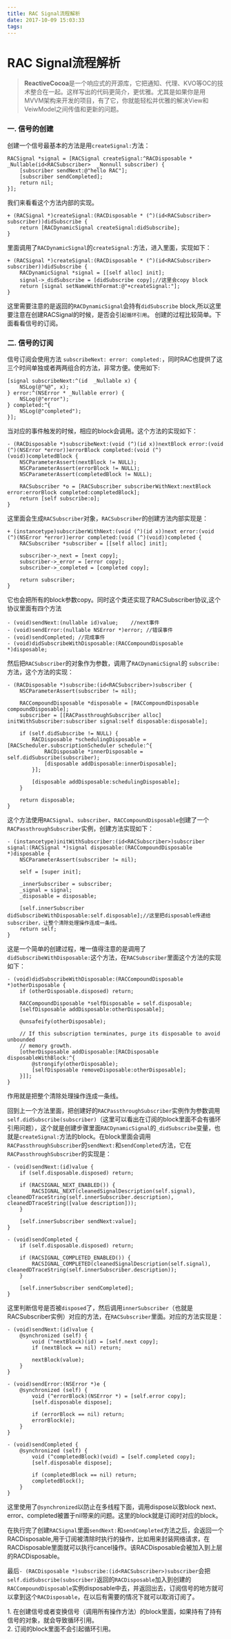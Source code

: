 ```yaml
---
title: RAC Signal流程解析
date: 2017-10-09 15:03:33
tags:
---
```


# RAC Signal流程解析
> **ReactiveCocoa**是一个响应式的开源库，它把通知、代理、KVO等OC的技术整合在一起。这样写出的代码更简介，更优雅。尤其是如果你是用MVVM架构来开发的项目，有了它，你就能轻松并优雅的解决View和VeiwModel之间传值和更新的问题。

### 一. 信号的创建
创建一个信号最基本的方法是用`createSignal:`方法：
```objc
RACSignal *signal = [RACSignal createSignal:^RACDisposable * _Nullable(id<RACSubscriber>  _Nonnull subscriber) {
    [subscriber sendNext:@"hello RAC"];
    [subscriber sendCompleted];
    return nil;
}];
```
我们来看看这个方法内部的实现。
```objc
+ (RACSignal *)createSignal:(RACDisposable * (^)(id<RACSubscriber> subscriber))didSubscribe {
	return [RACDynamicSignal createSignal:didSubscribe];
}
```
里面调用了`RACDynamicSignal`的`createSignal:`方法，进入里面，实现如下：
```objc
+ (RACSignal *)createSignal:(RACDisposable * (^)(id<RACSubscriber> subscriber))didSubscribe {
	RACDynamicSignal *signal = [[self alloc] init];
	signal->_didSubscribe = [didSubscribe copy];//这里会copy block
	return [signal setNameWithFormat:@"+createSignal:"];
}
```
这里需要注意的是返回的`RACDynamicSignal`会持有`didSubscribe` block,所以这里要注意在创建RACSignal的时候，是否会引`起循环引用`。
创建的过程比较简单。下面看看信号的订阅。

### 二. 信号的订阅
信号订阅会使用方法 `subscribeNext: error: completed:`，同时RAC也提供了这三个时间单独或者两两组合的方法，非常方便。使用如下:
```objc
[signal subscribeNext:^(id  _Nullable x) {
    NSLog(@"%@", x);
} error:^(NSError * _Nullable error) {
    NSLog(@"error");
} completed:^{
    NSLog(@"completed");
}];
```
当对应的事件触发的时候，相应的block会调用。这个方法的实现如下：

```objc
- (RACDisposable *)subscribeNext:(void (^)(id x))nextBlock error:(void (^)(NSError *error))errorBlock completed:(void (^)(void))completedBlock {
	NSCParameterAssert(nextBlock != NULL);
	NSCParameterAssert(errorBlock != NULL);
	NSCParameterAssert(completedBlock != NULL);
	
	RACSubscriber *o = [RACSubscriber subscriberWithNext:nextBlock error:errorBlock completed:completedBlock];
	return [self subscribe:o];
}
```
这里面会生成`RACSubscriber`对象，`RACSubscriber`的创建方法内部实现是：
```objc
+ (instancetype)subscriberWithNext:(void (^)(id x))next error:(void (^)(NSError *error))error completed:(void (^)(void))completed {
	RACSubscriber *subscriber = [[self alloc] init];

	subscriber->_next = [next copy];
	subscriber->_error = [error copy];
	subscriber->_completed = [completed copy];

	return subscriber;
}
```
它也会把所有的block参数copy。同时这个类还实现了RACSubscriber协议,这个协议里面有四个方法
```objc
- (void)sendNext:(nullable id)value;	//next事件
- (void)sendError:(nullable NSError *)error; //错误事件
- (void)sendCompleted; //完成事件
- (void)didSubscribeWithDisposable:(RACCompoundDisposable *)disposable;
```
然后把`RACSubscriber`的对象作为参数，调用了`RACDynamicSignal`的 `subscribe:`方法，这个方法的实现：
```objc
- (RACDisposable *)subscribe:(id<RACSubscriber>)subscriber {
	NSCParameterAssert(subscriber != nil);

	RACCompoundDisposable *disposable = [RACCompoundDisposable compoundDisposable];
	subscriber = [[RACPassthroughSubscriber alloc] initWithSubscriber:subscriber signal:self disposable:disposable];

	if (self.didSubscribe != NULL) {
		RACDisposable *schedulingDisposable = [RACScheduler.subscriptionScheduler schedule:^{
			RACDisposable *innerDisposable = self.didSubscribe(subscriber);
			[disposable addDisposable:innerDisposable];
		}];

		[disposable addDisposable:schedulingDisposable];
	}
	
	return disposable;
}
```
这个方法使用`RACSignal`、`subscriber`、`RACCompoundDisposable`创建了一个`RACPassthroughSubscriber`实例，创建方法实现如下：
```objc
- (instancetype)initWithSubscriber:(id<RACSubscriber>)subscriber signal:(RACSignal *)signal disposable:(RACCompoundDisposable *)disposable {
	NSCParameterAssert(subscriber != nil);

	self = [super init];

	_innerSubscriber = subscriber;
	_signal = signal;
	_disposable = disposable;

	[self.innerSubscriber didSubscribeWithDisposable:self.disposable];//这里把disposable传递给subscriber，让整个清除处理操作连成一条线。
	return self;
}
```
这是一个简单的创建过程，唯一值得注意的是调用了`didSubscribeWithDisposable:`这个方法，在`RACSubscriber`里面这个方法的实现如下：
```objc
- (void)didSubscribeWithDisposable:(RACCompoundDisposable *)otherDisposable {
	if (otherDisposable.disposed) return;

	RACCompoundDisposable *selfDisposable = self.disposable;
	[selfDisposable addDisposable:otherDisposable];

	@unsafeify(otherDisposable);

	// If this subscription terminates, purge its disposable to avoid unbounded
	// memory growth.
	[otherDisposable addDisposable:[RACDisposable disposableWithBlock:^{
		@strongify(otherDisposable);
		[selfDisposable removeDisposable:otherDisposable];
	}]];
}
```
作用就是把整个清除处理操作连成一条线。

回到上一个方法里面，把创建好的`RACPassthroughSubscriber`实例作为参数调用`self.didSubscribe(subscriber)`（这里可以看出在订阅的block里面不会有循环引用问题），这个就是创建步骤里面`RACDynamicSignal`的`_didSubscribe`变量，也就是`createSignal:`方法的block。在block里面会调用`RACPassthroughSubscriber`的`sendNext:`和`sendCompleted`方法，它在`RACPassthroughSubscriber`的实现是：
```objc
- (void)sendNext:(id)value {
	if (self.disposable.disposed) return;

	if (RACSIGNAL_NEXT_ENABLED()) {
		RACSIGNAL_NEXT(cleanedSignalDescription(self.signal), cleanedDTraceString(self.innerSubscriber.description), cleanedDTraceString([value description]));
	}

	[self.innerSubscriber sendNext:value];
}

- (void)sendCompleted {
	if (self.disposable.disposed) return;

	if (RACSIGNAL_COMPLETED_ENABLED()) {
		RACSIGNAL_COMPLETED(cleanedSignalDescription(self.signal), cleanedDTraceString(self.innerSubscriber.description));
	}

	[self.innerSubscriber sendCompleted];
}
```
这里判断信号是否被`disposed`了，然后调用`innerSubscriber`（也就是RACSubscriber实例）对应的方法，在`RACSubscriber`里面。对应的方法实现是：
```objc
- (void)sendNext:(id)value {
	@synchronized (self) {
		void (^nextBlock)(id) = [self.next copy];
		if (nextBlock == nil) return;

		nextBlock(value);
	}
}

- (void)sendError:(NSError *)e {
	@synchronized (self) {
		void (^errorBlock)(NSError *) = [self.error copy];
		[self.disposable dispose];

		if (errorBlock == nil) return;
		errorBlock(e);
	}
}

- (void)sendCompleted {
	@synchronized (self) {
		void (^completedBlock)(void) = [self.completed copy];
		[self.disposable dispose];

		if (completedBlock == nil) return;
		completedBlock();
	}
}
```
这里使用了`@synchronized`以防止在多线程下面，调用dispose以致block next、error、completed被置于nil带来的问题。这里的block就是订阅时对应的block。

在执行完了创建`RACSignal`里面`sendNext:`和`sendCompleted`方法之后，会返回一个RACDisposable,用于订阅被清除时执行的操作，比如用来封装网络请求，在RACDisposable里面就可以执行cancel操作。该RACDisposable会被加入到上层的RACDisposable。

最后`- (RACDisposable *)subscribe:(id<RACSubscriber>)subscriber`会把`self.didSubscribe(subscriber)`返回的`RACDisposable`加入到创建的`RACCompoundDisposable`实例disposable中去，并返回出去，订阅信号的地方就可以拿到这个`RACDisposable`，在以后有需要的情况下就可以取消订阅了。

<div class="tip">
    <div>1. 在创建信号或者变换信号（调用所有操作方法）的block里面，如果持有了持有信号的对象，就会导致循环引用。</div>
    <div>2. 订阅的block里面不会引起循环引用。  </div>
</div>
